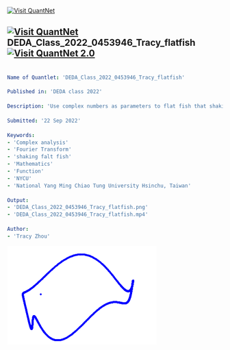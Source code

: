 [<img src="https://github.com/QuantLet/Styleguide-and-FAQ/blob/master/pictures/banner.png" width="888" alt="Visit QuantNet">](http://quantlet.de/)

## [<img src="https://github.com/QuantLet/Styleguide-and-FAQ/blob/master/pictures/qloqo.png" alt="Visit QuantNet">](http://quantlet.de/) **DEDA_Class_2022_0453946_Tracy_flatfish** [<img src="https://github.com/QuantLet/Styleguide-and-FAQ/blob/master/pictures/QN2.png" width="60" alt="Visit QuantNet 2.0">](http://quantlet.de/)

```yaml

Name of Quantlet: 'DEDA_Class_2022_0453946_Tracy_flatfish'

Published in: 'DEDA class 2022'

Description: 'Use complex numbers as parameters to flat fish that shaking its tail. Creates an MP4 file of the flat fish.'

Submitted: '22 Sep 2022'

Keywords:
- 'Complex analysis'
- 'Fourier Transform'
- 'shaking falt fish'
- 'Mathematics'
- 'Function'
- 'NYCU'
- 'National Yang Ming Chiao Tung University Hsinchu, Taiwan'

Output:
- 'DEDA_Class_2022_0453946_Tracy_flatfish.png'
- 'DEDA_Class_2022_0453946_Tracy_flatfish.mp4'

Author:
- 'Tracy Zhou'

```

![Picture1](DEDA_Class_2022_0453946_Tracy_flatfish.png)